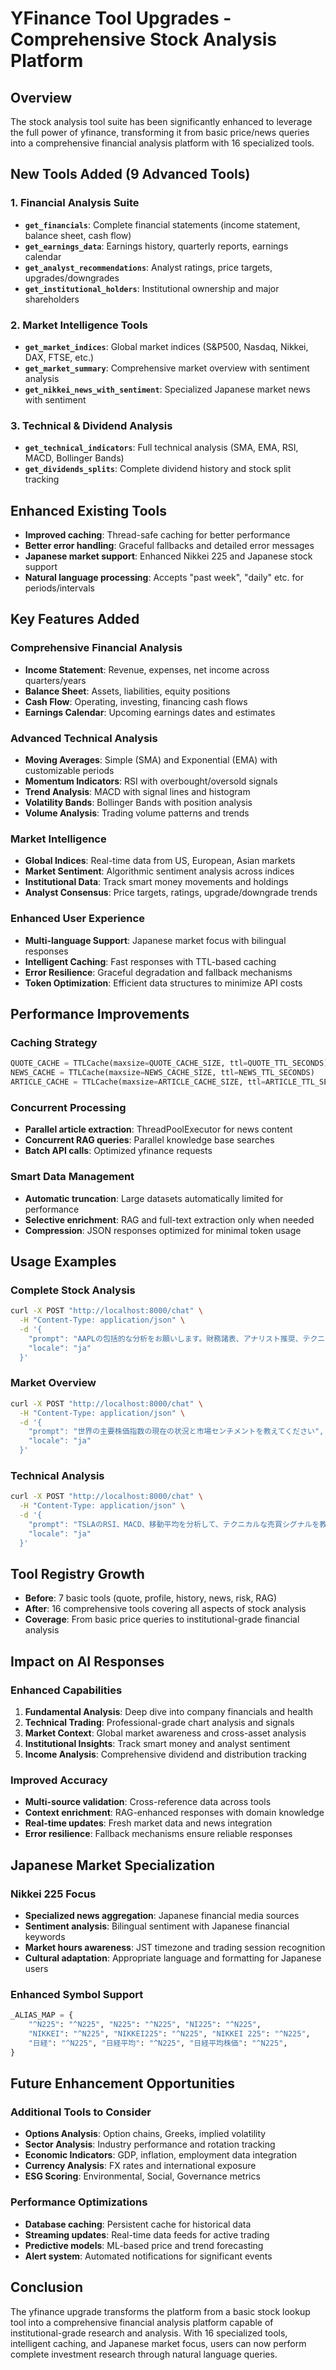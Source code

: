 # YFinance Tool Upgrades - Comprehensive Stock Analysis Platform

## Overview
The stock analysis tool suite has been significantly enhanced to leverage the full power of yfinance, transforming it from basic price/news queries into a comprehensive financial analysis platform with 16 specialized tools.

## New Tools Added (9 Advanced Tools)

### 1. Financial Analysis Suite
- **`get_financials`**: Complete financial statements (income statement, balance sheet, cash flow)
- **`get_earnings_data`**: Earnings history, quarterly reports, earnings calendar
- **`get_analyst_recommendations`**: Analyst ratings, price targets, upgrades/downgrades
- **`get_institutional_holders`**: Institutional ownership and major shareholders

### 2. Market Intelligence Tools
- **`get_market_indices`**: Global market indices (S&P500, Nasdaq, Nikkei, DAX, FTSE, etc.)
- **`get_market_summary`**: Comprehensive market overview with sentiment analysis
- **`get_nikkei_news_with_sentiment`**: Specialized Japanese market news with sentiment

### 3. Technical & Dividend Analysis
- **`get_technical_indicators`**: Full technical analysis (SMA, EMA, RSI, MACD, Bollinger Bands)
- **`get_dividends_splits`**: Complete dividend history and stock split tracking

## Enhanced Existing Tools
- **Improved caching**: Thread-safe caching for better performance
- **Better error handling**: Graceful fallbacks and detailed error messages  
- **Japanese market support**: Enhanced Nikkei 225 and Japanese stock support
- **Natural language processing**: Accepts "past week", "daily" etc. for periods/intervals

## Key Features Added

### Comprehensive Financial Analysis
- **Income Statement**: Revenue, expenses, net income across quarters/years
- **Balance Sheet**: Assets, liabilities, equity positions
- **Cash Flow**: Operating, investing, financing cash flows
- **Earnings Calendar**: Upcoming earnings dates and estimates

### Advanced Technical Analysis
- **Moving Averages**: Simple (SMA) and Exponential (EMA) with customizable periods
- **Momentum Indicators**: RSI with overbought/oversold signals
- **Trend Analysis**: MACD with signal lines and histogram
- **Volatility Bands**: Bollinger Bands with position analysis
- **Volume Analysis**: Trading volume patterns and trends

### Market Intelligence
- **Global Indices**: Real-time data from US, European, Asian markets
- **Market Sentiment**: Algorithmic sentiment analysis across indices
- **Institutional Data**: Track smart money movements and holdings
- **Analyst Consensus**: Price targets, ratings, upgrade/downgrade trends

### Enhanced User Experience
- **Multi-language Support**: Japanese market focus with bilingual responses
- **Intelligent Caching**: Fast responses with TTL-based caching
- **Error Resilience**: Graceful degradation and fallback mechanisms
- **Token Optimization**: Efficient data structures to minimize API costs

## Performance Improvements

### Caching Strategy
```python
QUOTE_CACHE = TTLCache(maxsize=QUOTE_CACHE_SIZE, ttl=QUOTE_TTL_SECONDS)
NEWS_CACHE = TTLCache(maxsize=NEWS_CACHE_SIZE, ttl=NEWS_TTL_SECONDS)  
ARTICLE_CACHE = TTLCache(maxsize=ARTICLE_CACHE_SIZE, ttl=ARTICLE_TTL_SECONDS)
```

### Concurrent Processing
- **Parallel article extraction**: ThreadPoolExecutor for news content
- **Concurrent RAG queries**: Parallel knowledge base searches
- **Batch API calls**: Optimized yfinance requests

### Smart Data Management
- **Automatic truncation**: Large datasets automatically limited for performance
- **Selective enrichment**: RAG and full-text extraction only when needed
- **Compression**: JSON responses optimized for minimal token usage

## Usage Examples

### Complete Stock Analysis
```bash
curl -X POST "http://localhost:8000/chat" \
  -H "Content-Type: application/json" \
  -d '{
    "prompt": "AAPLの包括的な分析をお願いします。財務諸表、アナリスト推奨、テクニカル指標、配当履歴を含めてください。",
    "locale": "ja"
  }'
```

### Market Overview
```bash
curl -X POST "http://localhost:8000/chat" \
  -H "Content-Type: application/json" \
  -d '{
    "prompt": "世界の主要株価指数の現在の状況と市場センチメントを教えてください",
    "locale": "ja"
  }'
```

### Technical Analysis
```bash
curl -X POST "http://localhost:8000/chat" \
  -H "Content-Type: application/json" \
  -d '{
    "prompt": "TSLAのRSI、MACD、移動平均を分析して、テクニカルな売買シグナルを教えてください",
    "locale": "ja"
  }'
```

## Tool Registry Growth
- **Before**: 7 basic tools (quote, profile, history, news, risk, RAG)
- **After**: 16 comprehensive tools covering all aspects of stock analysis
- **Coverage**: From basic price queries to institutional-grade financial analysis

## Impact on AI Responses

### Enhanced Capabilities
1. **Fundamental Analysis**: Deep dive into company financials and health
2. **Technical Trading**: Professional-grade chart analysis and signals  
3. **Market Context**: Global market awareness and cross-asset analysis
4. **Institutional Insights**: Track smart money and analyst sentiment
5. **Income Analysis**: Comprehensive dividend and distribution tracking

### Improved Accuracy
- **Multi-source validation**: Cross-reference data across tools
- **Context enrichment**: RAG-enhanced responses with domain knowledge
- **Real-time updates**: Fresh market data and news integration
- **Error resilience**: Fallback mechanisms ensure reliable responses

## Japanese Market Specialization

### Nikkei 225 Focus
- **Specialized news aggregation**: Japanese financial media sources
- **Sentiment analysis**: Bilingual sentiment with Japanese financial keywords
- **Market hours awareness**: JST timezone and trading session recognition
- **Cultural adaptation**: Appropriate language and formatting for Japanese users

### Enhanced Symbol Support
```python
_ALIAS_MAP = {
    "^N225": "^N225", "N225": "^N225", "NI225": "^N225",
    "NIKKEI": "^N225", "NIKKEI225": "^N225", "NIKKEI 225": "^N225",
    "日経": "^N225", "日経平均": "^N225", "日経平均株価": "^N225",
}
```

## Future Enhancement Opportunities

### Additional Tools to Consider
- **Options Analysis**: Option chains, Greeks, implied volatility
- **Sector Analysis**: Industry performance and rotation tracking  
- **Economic Indicators**: GDP, inflation, employment data integration
- **Currency Analysis**: FX rates and international exposure
- **ESG Scoring**: Environmental, Social, Governance metrics

### Performance Optimizations
- **Database caching**: Persistent cache for historical data
- **Streaming updates**: Real-time data feeds for active trading
- **Predictive models**: ML-based price and trend forecasting
- **Alert system**: Automated notifications for significant events

## Conclusion
The yfinance upgrade transforms the platform from a basic stock lookup tool into a comprehensive financial analysis platform capable of institutional-grade research and analysis. With 16 specialized tools, intelligent caching, and Japanese market focus, users can now perform complete investment research through natural language queries.